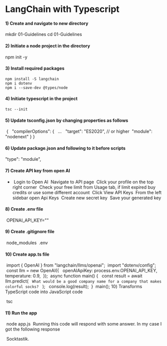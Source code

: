 <h1>LangChain with Typescript</h1>

<h4>1) Create and navigate to new directory</h4>

   mkdir 01-Guidelines
   cd 01-Guidelines

<h4>2) Initiate a node project in the directory</h4>
     npm init -y
   
<h4>3) Install required packages</h4>

    npm install -S langchain
    npm i dotenv
    npm i --save-dev @types/node


<h4>4)  Initiate typescript in the project</h4>

    tsc --init
    
<h4>5) Update tsconfig.json by changing properties as follows</h4>

&nbsp;{
 &nbsp; "compilerOptions": {
   &nbsp;  ...
  &nbsp;  "target": "ES2020", // or higher
    &nbsp;"module": "nodenext"
  }
}
<h4>6) Update package.json and following to it before scripts</h4>

"type": "module",
<h4>7) Create API key from open AI</h4>
<ul><li>
&nbsp;Login to Open AI
&nbsp;Navigate to API page
&nbsp;Click your profile on the top right corner
&nbsp;Check your free limit from Usage tab, if limit expired buy credits or use some different account
&nbsp;Click View API Keys
&nbsp;From the left sidebar open Api Keys
&nbsp;Create new secret key
&nbsp;Save your generated key

</li></ul>
<h4>8) Create .env file </h4>
&nbsp;OPENAI_API_KEY="<OPEN_KEYS_PASTE_HERE>"
<h4>9) Create .gitignore file</h4>

&nbsp;node_modules
&nbsp;.env
<h4>10) Create app.ts file</h4>

&nbsp;import { OpenAI } from "langchain/llms/openai";
&nbsp;import "dotenv/config";
&nbsp;const llm = new OpenAI({
&nbsp;  openAIApiKey: process.env.OPENAI_API_KEY,
 &nbsp; temperature: 0.9,
&nbsp;});
&nbsp;async function main() {
&nbsp;  const result = await llm.predict(
 &nbsp;   `What would be a good company name for a company that makes colorful socks?`
 &nbsp; );
&nbsp;  console.log(result);
&nbsp;}
&nbsp;main();
10) Transforms TypeScript code into JavaScript code

&nbsp;tsc
<h4>11) Run the app</h4>

&nbsp;node app.js
&nbsp;Running this code will respond with some answer. In my case I got the following response

&nbsp;Socktastik.
